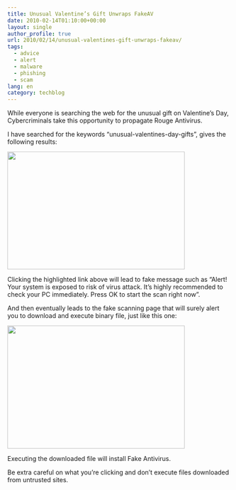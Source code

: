```yaml
---
title: Unusual Valentine’s Gift Unwraps FakeAV
date: 2010-02-14T01:10:00+00:00
layout: single
author_profile: true
url: 2010/02/14/unusual-valentines-gift-unwraps-fakeav/
tags:
  - advice
  - alert
  - malware
  - phishing
  - scam
lang: en
category: techblog
---
```

While everyone is searching the web for the unusual gift on Valentine’s Day, Cybercriminals take this opportunity to propagate Rouge Antivirus.

I have searched for the keywords “unusual-valentines-day-gifts”, gives the following results:

<div>
  <a href="http://2.bp.blogspot.com/_vaUVXcmC3OI/S3dGAS_LV3I/AAAAAAAAA84/u0RxIVg1oVI/s1600-h/1google-search.jpg" imageanchor="1"><img border="0" height="266" src="http://2.bp.blogspot.com/_vaUVXcmC3OI/S3dGAS_LV3I/AAAAAAAAA84/u0RxIVg1oVI/s400/1google-search.jpg" width="400" /></a>
</div>

Clicking the highlighted link above will lead to fake message such as “Alert! Your system is exposed to risk of virus attack. It’s highly recommended to check your PC immediately. Press OK to start the scan right now”.

And then eventually leads to the fake scanning page that will surely alert you to download and execute binary file, just like this one:

<div>
  <a href="http://3.bp.blogspot.com/_vaUVXcmC3OI/S3dGCIgRNXI/AAAAAAAAA9A/Xo9_YtW9L8c/s1600-h/pop-up5.jpg" imageanchor="1"><img border="0" height="278" src="http://3.bp.blogspot.com/_vaUVXcmC3OI/S3dGCIgRNXI/AAAAAAAAA9A/Xo9_YtW9L8c/s400/pop-up5.jpg" width="400" /></a>
</div>

Executing the downloaded file will install Fake Antivirus.

Be extra careful on what you’re clicking and don’t execute files downloaded from untrusted sites.